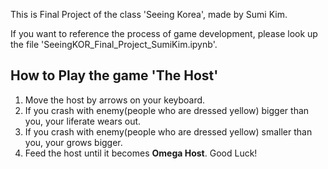 
  This is Final Project of the class 'Seeing Korea', made by Sumi Kim.

  If you want to reference the process of game development,
  please look up the file 'SeeingKOR_Final_Project_SumiKim.ipynb'.

  ## How to Play the game 'The Host'
  1) Move the host by arrows on your keyboard.
  2) If you crash with enemy(people who are dressed yellow) bigger than you, your liferate wears out.
  3) If you crash with enemy(people who are dressed yellow) smaller than you, your grows bigger.
  4) Feed the host until it becomes **Omega Host**. Good Luck!
